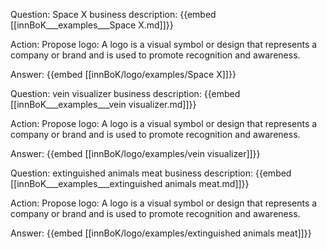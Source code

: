 Question: Space X business description:
{{embed [[innBoK___examples___Space X.md]]}}

Action: Propose logo: A logo is a visual symbol or design that represents a company or brand and is used to promote recognition and awareness.

Answer:
{{embed [[innBoK/logo/examples/Space X]]}}

Question: vein visualizer business description:
{{embed [[innBoK___examples___vein visualizer.md]]}}

Action: Propose logo: A logo is a visual symbol or design that represents a company or brand and is used to promote recognition and awareness.

Answer:
{{embed [[innBoK/logo/examples/vein visualizer]]}}

Question: extinguished animals meat business description:
{{embed [[innBoK___examples___extinguished animals meat.md]]}}

Action: Propose logo: A logo is a visual symbol or design that represents a company or brand and is used to promote recognition and awareness.

Answer:
{{embed [[innBoK/logo/examples/extinguished animals meat]]}}













